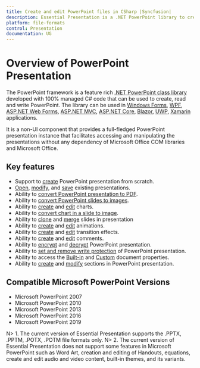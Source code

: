 ```yaml
---
title: Create and edit PowerPoint files in CSharp |Syncfusion|
description: Essential Presentation is a .NET PowerPoint library to create, read, edit, & convert PowerPoint files in WinForms, WPF, UWP, ASP.NET Core & Xamarin applications
platform: file-formats
control: Presentation
documentation: UG
---
```

# Overview of PowerPoint Presentation

The PowerPoint framework is a feature rich [.NET PowerPoint class library](https://www.syncfusion.com/powerpoint-framework/net) developed with 100% managed C# code that can be used to create, read and write PowerPoint. The library can be used in [Windows Forms](https://www.syncfusion.com/powerpoint-framework/net), [WPF](https://www.syncfusion.com/pdf-framework/net), [ASP.NET Web Forms](https://www.syncfusion.com/powerpoint-framework/net), [ASP.NET MVC](https://www.syncfusion.com/powerpoint-framework/net), [ASP.NET Core](https://www.syncfusion.com/powerpoint-framework/net-core), [Blazor](https://www.syncfusion.com/powerpoint-framework/blazor), [UWP](https://www.syncfusion.com/powerpoint-framework/uwp), [Xamarin](https://www.syncfusion.com/powerpoint-framework/xamarin) applications.

It is a non-UI component that provides a full-fledged PowerPoint presentation instance that facilitates accessing and manipulating the presentations without any dependency of Microsoft Office COM libraries and Microsoft Office.

## Key features

* Support to [create](https://help.syncfusion.com/file-formats/presentation/getting-started#creating-a-simple-powerpoint-presentation-with-basic-elements-from-scratch) PowerPoint presentation from scratch.
* [Open](https://help.syncfusion.com/file-formats/presentation/loading-and-saving-the-presentation#opening-an-existing-presentation-from-file-system), [modify](https://help.syncfusion.com/file-formats/presentation/working-with-powerpoint-presentation), and [save](https://help.syncfusion.com/file-formats/presentation/loading-and-saving-the-presentation#saving-a-powerpoint-presentation-to-file-system) existing presentations.
* Ability to [convert PowerPoint presentation to PDF](https://help.syncfusion.com/file-formats/presentation/presentation-to-pdf).
* Ability to [convert PowerPoint slides to images](https://help.syncfusion.com/file-formats/presentation/presentation-to-image).
* Ability to [create](https://help.syncfusion.com/file-formats/presentation/working-with-charts#creating-a-chartfrom-scratch) and [edit](https://help.syncfusion.com/file-formats/presentation/working-with-charts#editing-the-chart-data) charts.
* Ability to [convert chart in a slide to image](https://help.syncfusion.com/file-formats/presentation/working-with-charts#chart-to-image-conversion).
* Ability to [clone](https://help.syncfusion.com/file-formats/presentation/working-with-slide#cloning-slide) and [merge](https://help.syncfusion.com/file-formats/presentation/working-with-slide#merging-slide) slides in presentation
* Ability to [create](https://help.syncfusion.com/file-formats/presentation/working-with-animation) and [edit](https://help.syncfusion.com/file-formats/presentation/working-with-animation#edit-existing-animation-effect) animations.
* Ability to [create](https://help.syncfusion.com/file-formats/presentation/create-edit-slide-transitions-in-powerpoint-presentation-slides-cs-vb-net#set-a-transition-effect-to-a-powerpoint-slide) and [edit](https://help.syncfusion.com/file-formats/presentation/create-edit-slide-transitions-in-powerpoint-presentation-slides-cs-vb-net#modify-a-transition-effect-applied-to-a-powerpoint-slide) transition effects.
* Ability to [create](https://help.syncfusion.com/file-formats/presentation/comments#adding-a-comment) and [edit](https://help.syncfusion.com/file-formats/presentation/comments#modifying-the-comment) comments.
* Ability to [encrypt](https://help.syncfusion.com/file-formats/presentation/security#encrypting-with-password) and [decrypt](https://help.syncfusion.com/file-formats/presentation/security#decrypting-the-powerpoint-presentation) PowerPoint presentation.
* Ability to [set and remove write protection](https://help.syncfusion.com/file-formats/presentation/security#write-protection) of PowerPoint presentation.
* Ability to access the [Built-in](https://help.syncfusion.com/file-formats/presentation/working-with-powerpoint-presentation#working-with-powerpoint-presentation-properties) and [Custom](https://help.syncfusion.com/file-formats/presentation/working-with-powerpoint-presentation#custom-document-properties) document properties.
* Ability to [create](https://help.syncfusion.com/file-formats/presentation/working-with-sections#creating-a-section) and [modify](https://help.syncfusion.com/file-formats/presentation/working-with-sections) sections in PowerPoint presentation.

## Compatible Microsoft PowerPoint Versions

* Microsoft PowerPoint 2007
* Microsoft PowerPoint 2010
* Microsoft PowerPoint 2013
* Microsoft PowerPoint 2016
* Microsoft PowerPoint 2019


N> 1. The current version of Essential Presentation supports the .PPTX, .PPTM, .POTX, .POTM file formats only.
N> 2. The current version of Essential Presentation does not support some features in Microsoft PowerPoint such as Word Art, creation and editing of Handouts, equations, create and edit audio and video content, built-in themes, and its variants.

